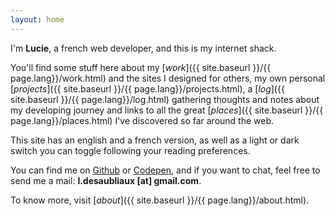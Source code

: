 ```yaml
---
layout: home
---
```

I'm **Lucie**, a french web developer, and this is my internet shack.

 You'll find some stuff here about my [*work*]({{ site.baseurl }}/{{ page.lang}}/work.html) and the sites I designed for others, my own personal [*projects*]({{ site.baseurl }}/{{ page.lang}}/projects.html), a [*log*]({{ site.baseurl }}/{{ page.lang}}/log.html) gathering thoughts and notes about my developing journey and links to all the great [*places*]({{ site.baseurl }}/{{ page.lang}}/places.html) I've discovered so far around the web.

This site has an english and a french version, as well as a light or dark switch you can toggle following your reading preferences.

You can find me on [Github](https://github.com/PQuod) or [Codepen](https://codepen.io/pquod), and if you want to chat, feel free to send me a mail: **l.desaubliaux [at] gmail.com**.

To know more, visit [*about*]({{ site.baseurl }}/{{ page.lang}}/about.html).
